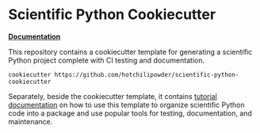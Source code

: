 # Scientific Python Cookiecutter

**[Documentation](https://nsls-ii.github.io/scientific-python-cookiecutter/)**

This repository contains a cookiecutter template for generating a scientific
Python project complete with CI testing and documentation.

```
cookiecutter https://github.com/hotchilipowder/scientific-python-cookiecutter
```

Separately, beside the cookiecutter template, it contains
[tutorial documentation](https://nsls-ii.github.io/scientific-python-cookiecutter/)
on how to use this template to organize scientific Python code into a package
and use popular tools for testing, documentation, and maintenance.

